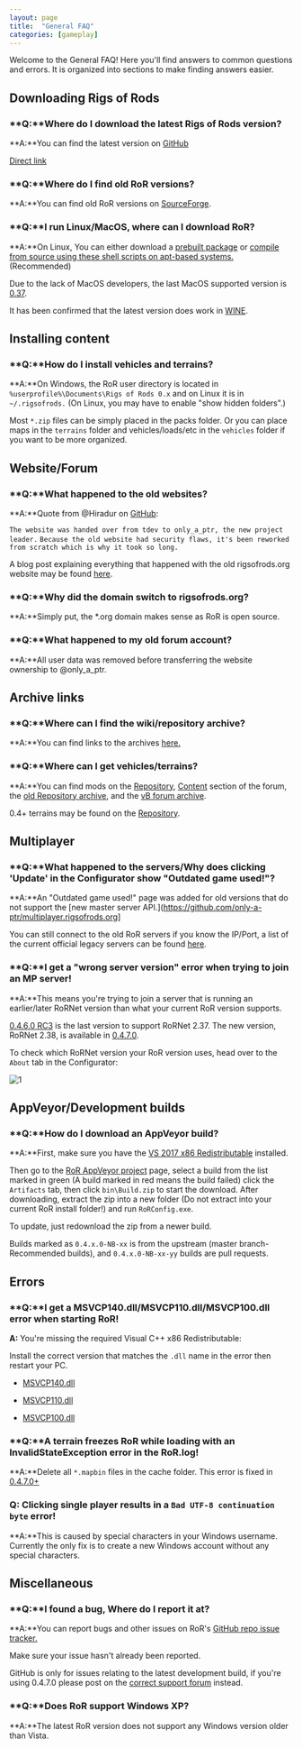 ```yaml
---
layout: page
title:  "General FAQ"
categories: [gameplay]
---
```




Welcome to the General FAQ! Here you'll find answers to common questions and errors.
It is organized into sections to make finding answers easier.

## Downloading Rigs of Rods

### **Q:**Where do I download the latest Rigs of Rods version?

**A:**You can find the latest version on [GitHub](https://github.com/RigsOfRods/rigs-of-rods/releases)

[Direct link](https://github.com/RigsOfRods/rigs-of-rods/releases/download/0.4.7.0/RoR_0.4.7.0_Setup.exe)

### **Q:**Where do I find old RoR versions?

**A:**You can find old RoR versions on [SourceForge](https://sourceforge.net/projects/rigsofrods/files/rigsofrods/).

### **Q:**I run Linux/MacOS, where can I download RoR?

**A:**On Linux, You can either download a [prebuilt package](https://archives.rigsofrods.net/old-forum-mybb/thread-68.html) or [compile from source using these shell scripts on apt-based systems.](https://forum.rigsofrods.org/development-discussion/101-shell-scripts-build-rigs-rods-git-debian-ubuntu-mint.html) (Recommended)

Due to the lack of MacOS developers, the last MacOS supported version is [0.37](http://archives.rigsofrods.net/repo/files/repofiles-4th-batch/RoR-Mac-0.37-beta.zip).

It has been confirmed that the latest version does work in [WINE](https://www.winehq.org/).

## Installing content

### **Q:**How do I install vehicles and terrains?

**A:**On Windows, the RoR user directory is located in `%userprofile%\Documents\Rigs of Rods 0.x` and on Linux it is in `~/.rigsofrods.` (On Linux, you may have to enable "show hidden folders".)

Most `*.zip` files can be simply placed in the packs folder. Or you can place maps in the `terrains` folder and vehicles/loads/etc in the `vehicles` folder if you want to be more organized.

## Website/Forum

### **Q:**What happened to the old websites?

**A:**Quote from @Hiradur on [GitHub](https://github.com/RigsOfRods/rigs-of-rods/issues/795#issuecomment-227970587):


`The website was handed over from tdev to only_a_ptr, the new project leader.`
`Because the old website had security flaws, it's been reworked from scratch which is why it took so long.`


A blog post explaining everything that happened with the old rigsofrods.org website may be found [here](https://forum.rigsofrods.org/members/michael10055/2-website-changes.html).


### **Q:**Why did the domain switch to rigsofrods.org?

**A:**Simply put, the *.org domain makes sense as RoR is open source.

### **Q:**What happened to my old forum account?

**A:**All user data was removed before transferring the website ownership to @only_a_ptr.

## Archive links

### **Q:**Where can I find the wiki/repository archive?

**A:**You can find links to the archives [here.](https://archives.rigsofrods.net)

### **Q:**Where can I get vehicles/terrains?

**A:**You can find mods on the [Repository](hhttps://forum.rigsofrods.org/downloads.php?tabid=38), [Content](https://forum.rigsofrods.org/content/) section of the forum, the [old Repository archive](https://archives.rigsofrods.net/repo), and the [vB forum archive](https://archives.rigsofrods.net/old-forum/).

0.4+ terrains may be found on the [Repository](https://forum.rigsofrods.org/downloads.php?tabid=38).

## Multiplayer

### **Q:**What happened to the servers/Why does clicking 'Update' in the Configurator show "Outdated game used!"?


**A:**An "Outdated game used!" page was added for old versions that do not support the [new master server API.](https://github.com/only-a-ptr/multiplayer.rigsofrods.org]

You can still connect to the old RoR servers if you know the IP/Port, a list of the current official legacy servers can be found [here](https://forum.rigsofrods.org/members/michael10055/4-official-multiplayer-servers.html).



### **Q:**I get a "wrong server version" error when trying to join an MP server!

**A:**This means you're trying to join a server that is running an earlier/later RoRNet version than what your current RoR version supports.

[0.4.6.0 RC3](http://archives.rigsofrods.net/old-forum-mybb/thread-3.html) is the last version to support RoRNet 2.37. The new version, RoRNet 2.38, is available in [0.4.7.0](https://github.com/RigsOfRods/rigs-of-rods/releases/tag/0.4.7.0).

To check which RoRNet version your RoR version uses, head over to the `About` tab in the Configurator:

![1](/images/network-about-rorconfig.png)


## AppVeyor/Development builds

### **Q:**How do I download an AppVeyor build?

**A:**First, make sure you have the [VS 2017 x86 Redistributable](https://aka.ms/vs/15/release/vc_redist.x86.exe) installed.

Then go to the [RoR AppVeyor project](https://ci.appveyor.com/project/AnotherFoxGuy/rigs-of-rods/history) page, select a build from the list marked in green (A build marked in red means the build failed) click the `Artifacts` tab, then click `bin\Build.zip` to start the download. After downloading, extract the zip into a new folder (Do not extract into your current RoR install folder!) and run `RoRConfig.exe`.

To update, just redownload the zip from a newer build.

Builds marked as `0.4.x.0-NB-xx` is from the upstream (master branch-Recommended builds), and `0.4.x.0-NB-xx-yy` builds are pull requests.

## Errors

### **Q:**I get a MSVCP140.dll/MSVCP110.dll/MSVCP100.dll error when starting RoR!
**A:** You're missing the required Visual C++ x86 Redistributable:

Install the correct version that matches the `.dll` name in the error then restart your PC.

- [MSVCP140.dll](https://www.microsoft.com/en-us/download/details.aspx?id=48145)

- [MSVCP110.dll](https://www.microsoft.com/en-us/download/details.aspx?id=30679)

- [MSVCP100.dll](https://www.microsoft.com/en-us/download/details.aspx?id=26999)


### **Q:**A terrain freezes RoR while loading with an InvalidStateException error in the RoR.log!

**A:**Delete all `*.mapbin` files in the cache folder. This error is fixed in [0.4.7.0+](https://github.com/RigsOfRods/rigs-of-rods/releases/tag/0.4.7.0)

### **Q:** Clicking single player results in a `Bad UTF-8 continuation byte` error!

**A:**This is caused by special characters in your Windows username. Currently the only fix is to create a new Windows account without any special characters.

## Miscellaneous

### **Q:**I found a bug, Where do I report it at?

**A:**You can report bugs and other issues on RoR's [GitHub repo issue tracker.](https://github.com/RigsOfRods/rigs-of-rods/issues)

Make sure your issue hasn't already been reported.

GitHub is only for issues relating to the latest development build, if you're using 0.4.7.0 please post on the [correct support forum](https://forum.rigsofrods.org/support/) instead.

### **Q:**Does RoR support Windows XP?

**A:**The latest RoR version does not support any Windows version older than Vista.
